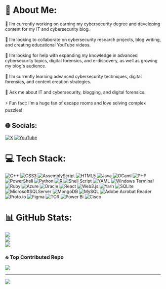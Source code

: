 # 💫 About Me:
🔭 I’m currently working on earning my cybersecurity degree and developing content for my IT and cybersecurity blog.<br><br>👯 I’m looking to collaborate on cybersecurity research projects, blog writing, and creating educational YouTube videos.<br><br>🤝 I’m looking for help with expanding my knowledge in advanced cybersecurity topics, digital forensics, and e-discovery, as well as growing my blog's audience.<br><br>🌱 I’m currently learning advanced cybersecurity techniques, digital forensics, and content creation strategies.<br><br>💬 Ask me about IT and cybersecurity, blogging, and digital forensics.<br><br>⚡ Fun fact: I'm a huge fan of escape rooms and love solving complex puzzles!


## 🌐 Socials:
[![X](https://img.shields.io/badge/X-black.svg?logo=X&logoColor=white)](https://x.com/LeiJb93171) [![YouTube](https://img.shields.io/badge/YouTube-%23FF0000.svg?logo=YouTube&logoColor=white)](https://www.youtube.com/channel/UCX2KPWi_UelRWyEMK6XeL3g) 

# 💻 Tech Stack:
![C++](https://img.shields.io/badge/c++-%2300599C.svg?style=for-the-badge&logo=c%2B%2B&logoColor=white) ![CSS3](https://img.shields.io/badge/css3-%231572B6.svg?style=for-the-badge&logo=css3&logoColor=white) ![AssemblyScript](https://img.shields.io/badge/assembly%20script-%23000000.svg?style=for-the-badge&logo=assemblyscript&logoColor=white) ![HTML5](https://img.shields.io/badge/html5-%23E34F26.svg?style=for-the-badge&logo=html5&logoColor=white) ![Java](https://img.shields.io/badge/java-%23ED8B00.svg?style=for-the-badge&logo=openjdk&logoColor=white) ![OCaml](https://img.shields.io/badge/OCaml-%23E98407.svg?style=for-the-badge&logo=ocaml&logoColor=white) ![PHP](https://img.shields.io/badge/php-%23777BB4.svg?style=for-the-badge&logo=php&logoColor=white) ![PowerShell](https://img.shields.io/badge/PowerShell-%235391FE.svg?style=for-the-badge&logo=powershell&logoColor=white) ![Python](https://img.shields.io/badge/python-3670A0?style=for-the-badge&logo=python&logoColor=ffdd54) ![R](https://img.shields.io/badge/r-%23276DC3.svg?style=for-the-badge&logo=r&logoColor=white) ![Shell Script](https://img.shields.io/badge/shell_script-%23121011.svg?style=for-the-badge&logo=gnu-bash&logoColor=white) ![YAML](https://img.shields.io/badge/yaml-%23ffffff.svg?style=for-the-badge&logo=yaml&logoColor=151515) ![Windows Terminal](https://img.shields.io/badge/Windows%20Terminal-%234D4D4D.svg?style=for-the-badge&logo=windows-terminal&logoColor=white) ![Ruby](https://img.shields.io/badge/ruby-%23CC342D.svg?style=for-the-badge&logo=ruby&logoColor=white) ![Azure](https://img.shields.io/badge/azure-%230072C6.svg?style=for-the-badge&logo=microsoftazure&logoColor=white) ![Oracle](https://img.shields.io/badge/Oracle-F80000?style=for-the-badge&logo=oracle&logoColor=white) ![React](https://img.shields.io/badge/react-%2320232a.svg?style=for-the-badge&logo=react&logoColor=%2361DAFB) ![Web3.js](https://img.shields.io/badge/web3.js-F16822?style=for-the-badge&logo=web3.js&logoColor=white) ![Yarn](https://img.shields.io/badge/yarn-%232C8EBB.svg?style=for-the-badge&logo=yarn&logoColor=white) ![SQLite](https://img.shields.io/badge/sqlite-%2307405e.svg?style=for-the-badge&logo=sqlite&logoColor=white) ![MicrosoftSQLServer](https://img.shields.io/badge/Microsoft%20SQL%20Server-CC2927?style=for-the-badge&logo=microsoft%20sql%20server&logoColor=white) ![MongoDB](https://img.shields.io/badge/MongoDB-%234ea94b.svg?style=for-the-badge&logo=mongodb&logoColor=white) ![MySQL](https://img.shields.io/badge/mysql-4479A1.svg?style=for-the-badge&logo=mysql&logoColor=white) ![Adobe Acrobat Reader](https://img.shields.io/badge/Adobe%20Acrobat%20Reader-EC1C24.svg?style=for-the-badge&logo=Adobe%20Acrobat%20Reader&logoColor=white) ![Proto.io](https://img.shields.io/badge/Proto.io-161637?style=for-the-badge&logo=proto.io&logoColor=00e5ff) ![Figma](https://img.shields.io/badge/figma-%23F24E1E.svg?style=for-the-badge&logo=figma&logoColor=white) ![TOR](https://img.shields.io/badge/tor-%237E4798.svg?style=for-the-badge&logo=tor-project&logoColor=white) ![Power Bi](https://img.shields.io/badge/power_bi-F2C811?style=for-the-badge&logo=powerbi&logoColor=black) ![Cisco](https://img.shields.io/badge/cisco-%23049fd9.svg?style=for-the-badge&logo=cisco&logoColor=black)
# 📊 GitHub Stats:
![](https://github-readme-stats.vercel.app/api?username=JBLei84894327345&theme=default&hide_border=false&include_all_commits=true&count_private=true)<br/>
![](https://github-readme-streak-stats.herokuapp.com/?user=JBLei84894327345&theme=default&hide_border=false)<br/>
![](https://github-readme-stats.vercel.app/api/top-langs/?username=JBLei84894327345&theme=default&hide_border=false&include_all_commits=true&count_private=true&layout=compact)

 

### 🔝 Top Contributed Repo
![](https://github-contributor-stats.vercel.app/api?username=JBLei84894327345&limit=5&theme=dark&combine_all_yearly_contributions=true)

---
[![](https://visitcount.itsvg.in/api?id=JBLei84894327345&icon=0&color=1)](https://visitcount.itsvg.in)

<!-- Proudly created with GPRM ( https://gprm.itsvg.in ) -->
